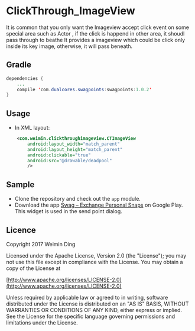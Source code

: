 # ClickThrough_ImageView
It is common that you only want the Imageview accept click event on some special area such as Actor , if the click is happend in other area, it shoudl pass through to beathe
It provides a imageview which could be click only inside its key image, otherwise, it will pass beneath.


## Gradle

```java
dependencies {
	...
	compile 'com.dualcores.swagpoints:swagpoints:1.0.2'
}
```

## Usage

* In XML layout: 

```xml
    <com.weimin.clickthroughimageview.CTImageView
        android:layout_width="match_parent"
        android:layout_height="match_parent"
        android:clickable="true"
        android:src="@drawable/deadpool" 
        />
```
## Sample
* Clone the repository and check out the `app` module.
* Download the app [Swag – Exchange Personal Snaps](https://play.google.com/store/apps/details?id=com.machipopo.swag) on Google Play. This widget is used in the send point dialog.

## Licence
Copyright 2017 Weimin Ding

Licensed under the Apache License, Version 2.0 (the "License");
you may not use this file except in compliance with the License.
You may obtain a copy of the License at

[http://www.apache.org/licenses/LICENSE-2.0](http://www.apache.org/licenses/LICENSE-2.0)

Unless required by applicable law or agreed to in writing, software
distributed under the License is distributed on an "AS IS" BASIS,
WITHOUT WARRANTIES OR CONDITIONS OF ANY KIND, either express or implied.
See the License for the specific language governing permissions and
limitations under the License.
